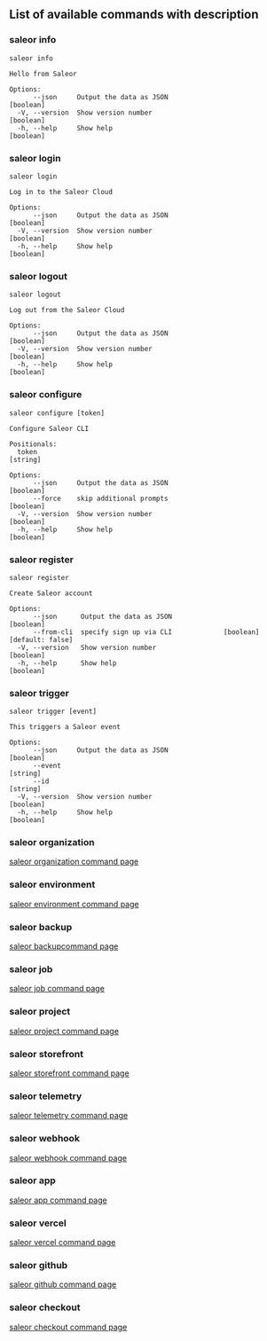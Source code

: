 ## List of available commands with description

### saleor info

```
saleor info

Hello from Saleor

Options:
      --json     Output the data as JSON                               [boolean]
  -V, --version  Show version number                                   [boolean]
  -h, --help     Show help                                             [boolean]
```

### saleor login

```
saleor login

Log in to the Saleor Cloud

Options:
      --json     Output the data as JSON                               [boolean]
  -V, --version  Show version number                                   [boolean]
  -h, --help     Show help                                             [boolean]
```


### saleor logout

```
saleor logout

Log out from the Saleor Cloud

Options:
      --json     Output the data as JSON                               [boolean]
  -V, --version  Show version number                                   [boolean]
  -h, --help     Show help                                             [boolean]
```

### saleor configure

```
saleor configure [token]

Configure Saleor CLI

Positionals:
  token                                                                 [string]

Options:
      --json     Output the data as JSON                               [boolean]
      --force    skip additional prompts                               [boolean]
  -V, --version  Show version number                                   [boolean]
  -h, --help     Show help                                             [boolean]
```

### saleor register

```
saleor register

Create Saleor account

Options:
      --json      Output the data as JSON                              [boolean]
      --from-cli  specify sign up via CLI             [boolean] [default: false]
  -V, --version   Show version number                                  [boolean]
  -h, --help      Show help                                            [boolean]
```

### saleor trigger

```
saleor trigger [event]

This triggers a Saleor event

Options:
      --json     Output the data as JSON                               [boolean]
      --event                                                           [string]
      --id                                                              [string]
  -V, --version  Show version number                                   [boolean]
  -h, --help     Show help                                             [boolean]
```

### saleor organization

[saleor organization command page](organization.md)

### saleor environment

[saleor environment command page](environment.md)

### saleor backup

[saleor backupcommand page](backup.md)

### saleor job

[saleor job command page](job.md)

### saleor project

[saleor project command page](project.md)

### saleor storefront

[saleor storefront command page](storefront.md)

### saleor telemetry

[saleor telemetry command page](telemetry.md)

### saleor webhook

[saleor webhook command page](webhook.md)

### saleor app

[saleor app command page](app.md)

### saleor vercel

[saleor vercel command page](vercel.md)

### saleor github

[saleor github command page](github.md)

### saleor checkout

[saleor checkout command page](checkout.md)



